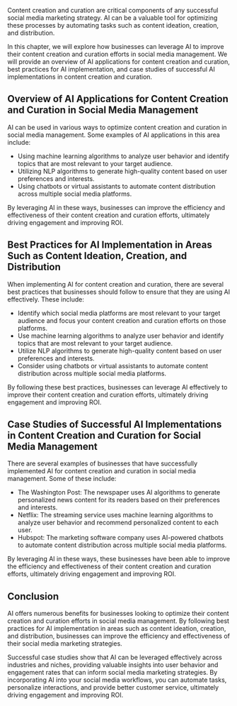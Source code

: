 
Content creation and curation are critical components of any successful social media marketing strategy. AI can be a valuable tool for optimizing these processes by automating tasks such as content ideation, creation, and distribution.

In this chapter, we will explore how businesses can leverage AI to improve their content creation and curation efforts in social media management. We will provide an overview of AI applications for content creation and curation, best practices for AI implementation, and case studies of successful AI implementations in content creation and curation.

Overview of AI Applications for Content Creation and Curation in Social Media Management
----------------------------------------------------------------------------------------

AI can be used in various ways to optimize content creation and curation in social media management. Some examples of AI applications in this area include:

* Using machine learning algorithms to analyze user behavior and identify topics that are most relevant to your target audience.
* Utilizing NLP algorithms to generate high-quality content based on user preferences and interests.
* Using chatbots or virtual assistants to automate content distribution across multiple social media platforms.

By leveraging AI in these ways, businesses can improve the efficiency and effectiveness of their content creation and curation efforts, ultimately driving engagement and improving ROI.

Best Practices for AI Implementation in Areas Such as Content Ideation, Creation, and Distribution
--------------------------------------------------------------------------------------------------

When implementing AI for content creation and curation, there are several best practices that businesses should follow to ensure that they are using AI effectively. These include:

* Identify which social media platforms are most relevant to your target audience and focus your content creation and curation efforts on those platforms.
* Use machine learning algorithms to analyze user behavior and identify topics that are most relevant to your target audience.
* Utilize NLP algorithms to generate high-quality content based on user preferences and interests.
* Consider using chatbots or virtual assistants to automate content distribution across multiple social media platforms.

By following these best practices, businesses can leverage AI effectively to improve their content creation and curation efforts, ultimately driving engagement and improving ROI.

Case Studies of Successful AI Implementations in Content Creation and Curation for Social Media Management
----------------------------------------------------------------------------------------------------------

There are several examples of businesses that have successfully implemented AI for content creation and curation in social media management. Some of these include:

* The Washington Post: The newspaper uses AI algorithms to generate personalized news content for its readers based on their preferences and interests.
* Netflix: The streaming service uses machine learning algorithms to analyze user behavior and recommend personalized content to each user.
* Hubspot: The marketing software company uses AI-powered chatbots to automate content distribution across multiple social media platforms.

By leveraging AI in these ways, these businesses have been able to improve the efficiency and effectiveness of their content creation and curation efforts, ultimately driving engagement and improving ROI.

Conclusion
----------

AI offers numerous benefits for businesses looking to optimize their content creation and curation efforts in social media management. By following best practices for AI implementation in areas such as content ideation, creation, and distribution, businesses can improve the efficiency and effectiveness of their social media marketing strategies.

Successful case studies show that AI can be leveraged effectively across industries and niches, providing valuable insights into user behavior and engagement rates that can inform social media marketing strategies. By incorporating AI into your social media workflows, you can automate tasks, personalize interactions, and provide better customer service, ultimately driving engagement and improving ROI.
